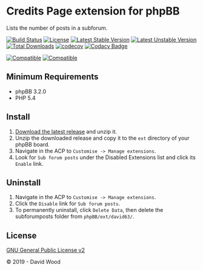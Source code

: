 # Credits Page extension for phpBB

Lists the number of posts in a subforum.

[![Build Status](https://github.com/david63/subforumposts/workflows/Tests/badge.svg)](https://github.com/phpbb-extensions/david63/subforumposts)
[![License](https://poser.pugx.org/david63/subforumposts/license)](https://packagist.org/packages/david63/subforumposts)
[![Latest Stable Version](https://poser.pugx.org/david63/subforumposts/v/stable)](https://packagist.org/packages/david63/subforumposts)
[![Latest Unstable Version](https://poser.pugx.org/david63/subforumposts/v/unstable)](https://packagist.org/packages/david63/subforumposts)
[![Total Downloads](https://poser.pugx.org/david63/subforumposts/downloads)](https://packagist.org/packages/david63/subforumposts)
[![codecov](https://codecov.io/gh/david63/subforumposts/branch/master/graph/badge.svg?token=D2500PgRex)](https://codecov.io/gh/david63/subforumposts)
[![Codacy Badge](https://api.codacy.com/project/badge/Grade/cc15e4d074dd49de970f74e47a7a511e)](https://www.codacy.com/manual/david63/subforumposts?utm_source=github.com&amp;utm_medium=referral&amp;utm_content=david63/subforumposts&amp;utm_campaign=Badge_Grade)

[![Compatible](https://img.shields.io/badge/compatible-phpBB:3.2.x-blue.svg)](https://shields.io/)
[![Compatible](https://img.shields.io/badge/compatible-phpBB:3.3.x-blue.svg)](https://shields.io/)

## Minimum Requirements
* phpBB 3.2.0
* PHP 5.4

## Install
1. [Download the latest release](https://github.com/david63/subforumposts/archive/3.2.zip) and unzip it.
2. Unzip the downloaded release and copy it to the `ext` directory of your phpBB board.
3. Navigate in the ACP to `Customise -> Manage extensions`.
4. Look for `Sub forum posts` under the Disabled Extensions list and click its `Enable` link.

## Uninstall
1. Navigate in the ACP to `Customise -> Manage extensions`.
2. Click the `Disable` link for `Sub forum posts`.
3. To permanently uninstall, click `Delete Data`, then delete the subforumposts folder from `phpBB/ext/david63/`.

## License
[GNU General Public License v2](http://opensource.org/licenses/GPL-2.0)

© 2019 - David Wood